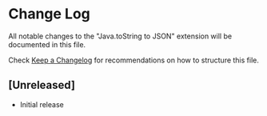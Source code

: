 # Change Log

All notable changes to the "Java.toString to JSON" extension will be documented in this file.

Check [Keep a Changelog](http://keepachangelog.com/) for recommendations on how to structure this file.

## [Unreleased]

- Initial release